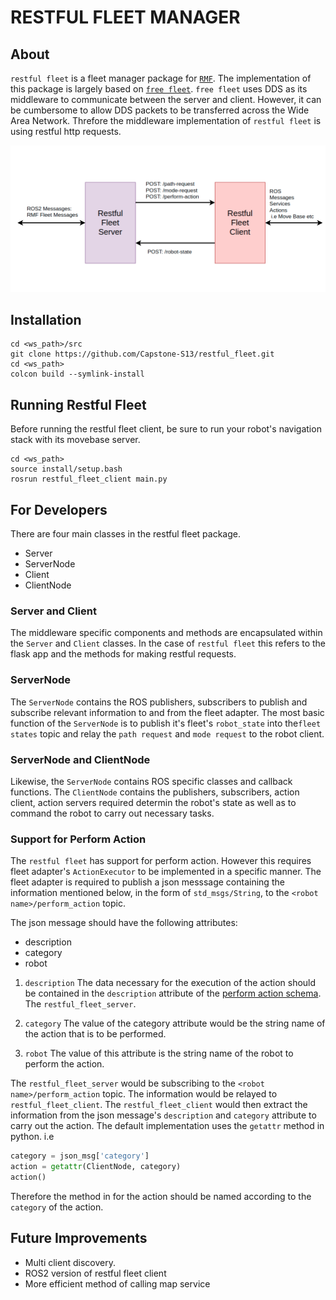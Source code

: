 # RESTFUL FLEET MANAGER

## About
`restful fleet` is a fleet manager package for [`RMF`](https://github.com/open-rmf/rmf). The implementation of this package is largely based on [`free fleet`](https://github.com/open-rmf/free_fleet). `free fleet` uses DDS as its middleware to communicate between the server and client. However, it can be cumbersome to allow DDS packets to be transferred across the Wide Area Network. Threfore the middleware implementation of `restful fleet` is using restful http requests.

![restful fleet description](./media/restful_fleet_manager_diagram.png)

## Installation
```
cd <ws_path>/src
git clone https://github.com/Capstone-S13/restful_fleet.git
cd <ws_path>
colcon build --symlink-install
```

## Running Restful Fleet
Before running the restful fleet client, be sure to run your robot's navigation stack with its movebase server.
```
cd <ws_path>
source install/setup.bash
rosrun restful_fleet_client main.py
```


## For Developers

There are four main classes in the restful fleet package.
* Server
* ServerNode
* Client
* ClientNode

### Server and Client
The middleware specific components and methods are encapsulated within the `Server` and `Client` classes. In the case of `restful fleet` this refers to the flask app and the methods for making restful requests.

### ServerNode
The `ServerNode` contains the ROS publishers, subscribers to publish and subscribe relevant information to and from the fleet adapter. The most basic function of the `ServerNode` is to publish it's fleet's `robot_state` into the`fleet states` topic and relay the `path request` and `mode request` to the robot client.


### ServerNode and ClientNode
Likewise, the `ServerNode` contains ROS specific classes and callback functions. The `ClientNode` contains the publishers, subscribers, action client, action servers required determin the robot's state as well as to command the robot to carry out necessary tasks.

### Support for Perform Action
The `restful fleet` has support for perform action. However this requires fleet adapter's `ActionExecutor` to be implemented in a specific manner. The fleet adapter is required to publish a json messsage containing the information mentioned below, in the form of `std_msgs/String`, to the `<robot name>/perform_action` topic.

The json message should have the following attributes:
* description
* category
* robot

1. `description`
    The data necessary for the execution of the action should be contained in the `description` attribute of the [perform action schema](https://raw.githubusercontent.com/open-rmf/rmf_ros2/main/rmf_fleet_adapter/schemas/event_description__perform_action.json). The `restful_fleet_server`.

2. `category`
    The value of the category attribute would be the string name of the action that is to be performed.

3. `robot`
    The value of this attribute is the string name of the robot to perform the action.

The `restful_fleet_server` would be subscribing to the `<robot name>/perform_action` topic. The information would be relayed to `restful_fleet_client`. The `restful_fleet_client` would then extract the information from the json message's `description` and `category` attribute to carry out the action.
The default implementation uses the `getattr` method in python.
i.e
```python
category = json_msg['category']
action = getattr(ClientNode, category)
action()
```
Therefore the method in for the action should be named according to the `category` of the action.



## Future Improvements
* Multi client discovery.
* ROS2 version of restful fleet client
* More efficient method of calling map service